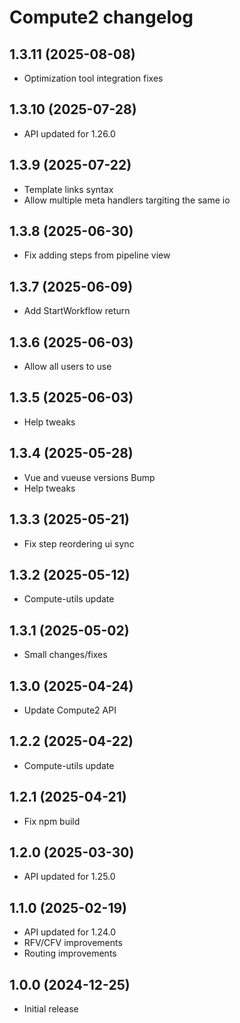# Compute2 changelog

## 1.3.11 (2025-08-08)

- Optimization tool integration fixes

## 1.3.10 (2025-07-28)

- API updated for 1.26.0

## 1.3.9 (2025-07-22)

- Template links syntax
- Allow multiple meta handlers targiting the same io

## 1.3.8 (2025-06-30)

- Fix adding steps from pipeline view

## 1.3.7 (2025-06-09)

- Add StartWorkflow return

## 1.3.6 (2025-06-03)

- Allow all users to use

## 1.3.5 (2025-06-03)

- Help tweaks

## 1.3.4 (2025-05-28)

- Vue and vueuse versions Bump
- Help tweaks

## 1.3.3 (2025-05-21)

- Fix step reordering ui sync

## 1.3.2 (2025-05-12)

- Compute-utils update

## 1.3.1 (2025-05-02)

- Small changes/fixes

## 1.3.0 (2025-04-24)

- Update Compute2 API

## 1.2.2 (2025-04-22)

- Compute-utils update

## 1.2.1 (2025-04-21)

- Fix npm build

## 1.2.0 (2025-03-30)

- API updated for 1.25.0

## 1.1.0 (2025-02-19)

- API updated for 1.24.0
- RFV/CFV improvements
- Routing improvements

## 1.0.0 (2024-12-25)

- Initial release
